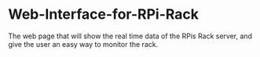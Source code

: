 # Web-Interface-for-RPi-Rack
The web page that will show the real time data of the RPis Rack server, and give the user an easy way to monitor the rack.
